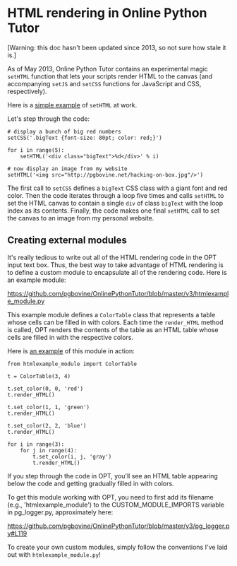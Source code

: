 # HTML rendering in Online Python Tutor

[Warning: this doc hasn't been updated since 2013, so not sure how stale it is.]

As of May 2013, Online Python Tutor contains an experimental magic
`setHTML` function that lets your scripts render HTML to the canvas (and
accompanying `setJS` and `setCSS` functions for JavaScript and CSS,
respectively).

Here is a
<a href="http://pythontutor.com/visualize.html#code=%23+display+a+bunch+of+big+red+numbers%0AsetCSS('.bigText+%7Bfont-size%3A+80pt%3B+color%3A+red%3B%7D')%0A%0Afor+i+in+range(5)%3A%0A++++setHTML('%3Cdiv+class%3D%22bigText%22%3E%25d%3C/div%3E'+%25+i)%0A%0A%23+now+display+an+image+from+my+website%0AsetHTML('%3Cimg+src%3D%22http%3A//pgbovine.net/hacking-on-box.jpg%22/%3E')%0A&mode=display&cumulative=false&heapPrimitives=false&drawParentPointers=false&textReferences=false&showOnlyOutputs=false&py=2&curInstr=0">simple example</a>
of `setHTML` at work.

Let's step through the code:


    # display a bunch of big red numbers
    setCSS('.bigText {font-size: 80pt; color: red;}')

    for i in range(5):
        setHTML('<div class="bigText">%d</div>' % i)

    # now display an image from my website
    setHTML('<img src="http://pgbovine.net/hacking-on-box.jpg"/>')


The first call to `setCSS` defines a `bigText` CSS class with a giant font and red color.
Then the code iterates through a loop five times and calls `setHTML` to set the HTML canvas
to contain a single `div` of class `bigText` with the loop index as its contents. Finally,
the code makes one final `setHTML` call to set the canvas to an image from my personal website.


## Creating external modules

It's really tedious to write out all of the HTML rendering code in the OPT input text box.
Thus, the best way to take advantage of HTML rendering is to define a custom
module to encapsulate all of the rendering code. Here is an example module:

https://github.com/pgbovine/OnlinePythonTutor/blob/master/v3/htmlexample_module.py

This example module defines a `ColorTable` class that represents a table whose cells
can be filled in with colors. Each time the `render_HTML` method is called, OPT
renders the contents of the table as an HTML table whose cells are filled in with
the respective colors.

Here is
<a href="http://pythontutor.com/visualize.html#code=from+htmlexample_module+import+ColorTable%0A%0At+%3D+ColorTable(3,+4)%0A%0At.set_color(0,+0,+'red')%0At.render_HTML()%0A%0At.set_color(1,+1,+'green')%0At.render_HTML()%0A%0At.set_color(2,+2,+'blue')%0At.render_HTML()%0A%0Afor+i+in+range(3)%3A%0A++++for+j+in+range(4)%3A%0A++++++++t.set_color(i,+j,+'gray')%0A++++++++t.render_HTML()&mode=display&cumulative=false&heapPrimitives=false&drawParentPointers=false&textReferences=false&showOnlyOutputs=false&py=2&curInstr=0">an example</a>
of this module in action:

    from htmlexample_module import ColorTable

    t = ColorTable(3, 4)

    t.set_color(0, 0, 'red')
    t.render_HTML()

    t.set_color(1, 1, 'green')
    t.render_HTML()

    t.set_color(2, 2, 'blue')
    t.render_HTML()

    for i in range(3):
        for j in range(4):
            t.set_color(i, j, 'gray')
            t.render_HTML()

If you step through the code in OPT, you'll see an HTML table appearing below the code
and getting gradually filled in with colors.

To get this module working with OPT, you need to first add its filename
(e.g., 'htmlexample_module') to the CUSTOM_MODULE_IMPORTS variable in pg_logger.py, approximately here:

https://github.com/pgbovine/OnlinePythonTutor/blob/master/v3/pg_logger.py#L119

To create your own custom modules, simply follow the conventions I've laid out with `htmlexample_module.py`!
